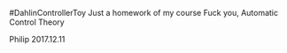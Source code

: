 #DahlinControllerToy
Just a homework of my course
Fuck you, Automatic Control Theory 

Philip 2017.12.11